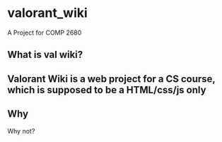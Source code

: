 # valorant_wiki
<span>A Project for COMP 2680</span>

<h2> What is val wiki? <h2>
  Valorant Wiki is a web project for a CS course, which is supposed to be a HTML/css/js only
<h2> Why </h2>
Why not? 
